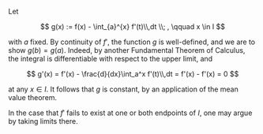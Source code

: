 Let 

$$
g(x) := f(x) - \int_{a}^{x} f'(t)\\,dt \\; , \qquad x \in I
$$

with $a$ fixed. By continuity of $f'$, the function $g$ is well-defined, and we are to show $g(b)=g(a)$. Indeed, by another Fundamental Theorem of Calculus, the integral is differentiable with respect to the upper limit, and

$$
g'(x) = f'(x) - \frac{d}{dx}\int_a^x f'(t)\\,dt = f'(x) - f'(x) = 0
$$

at any $x\in I$. It follows that $g$ is constant, by an application of the mean value theorem.

In the case that $f'$ fails to exist at one or both endpoints of $I$, one may argue by taking limits there.
